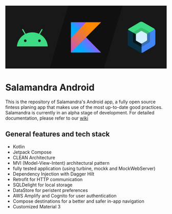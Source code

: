 ![](android_banner.png)

# Salamandra Android
This is the repository of Salamandra's Android app, a fully open source fintess planing app that makes use of the most up-to-date good practices. Salamandra is currently in an alpha stage of development. For detailed documentation, please refer to our [wiki](https://github.com/SalamandraApp/salamandra-android/wiki)
## General features and tech stack
- Kotlin
- Jetpack Compose
- CLEAN Architecture
- MVI (Model-View-Intent) architectural pattern
- fully tested application (using turbine, mockk and MockWebServer)
- Dependency Injection with Dagger Hilt
- Retrofit for HTTP communication
- SQLDelight for local storage
- DataStore for peristent preferences
- AWS Amplify and Cognito for user authentication
- Compose destinations for a better and safer in-app navigation
- Customized Material 3


